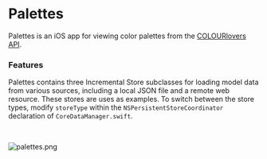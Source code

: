 Palettes
====

Palettes is an iOS app for viewing color palettes from the [COLOURlovers API](http://www.colourlovers.com/api).

### Features

Palettes contains three Incremental Store subclasses for loading model data from various sources, including a local JSON file and a remote web resource. These stores are uses as examples. To switch between the store types, modify `storeType` within the `NSPersistentStoreCoordinator` declaration of `CoreDataManager.swift`.

<br>

![palettes.png](http://i.imgur.com/RG98ln8.png)